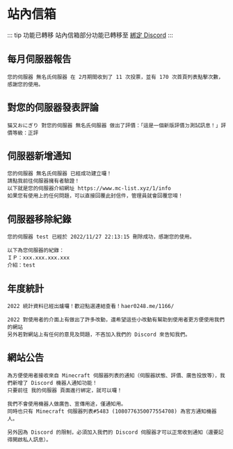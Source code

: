 # 站內信箱

::: tip 功能已轉移
站內信箱部分功能已轉移至 [綁定 Discord](/other/bind-discord)
:::

## 每月伺服器報告
```:no-line-numbers
您的伺服器 無名氏伺服器 在 2月期間收到了 11 次投票，並有 170 次首頁列表點擊次數，感謝您的使用。
```

## 對您的伺服器發表評論
```:no-line-numbers
猫又おにぎり 對您的伺服器 無名氏伺服器 做出了評價：「這是一個新版評價ㄉ測試訊息！」評價等級：正評
```

## 伺服器新增通知
```:no-line-numbers
您的伺服器 無名氏伺服器 已經成功建立囉！
請點我前往伺服器擁有者驗證！
以下就是您的伺服器介紹網址 https://www.mc-list.xyz/1/info
如果您有使用上的任何問題，可以直接回覆此封信件，管理員就會回覆您唷！
```

## 伺服器移除紀錄
```:no-line-numbers
您的伺服器 test 已經於 2022/11/27 22:13:15 刪除成功，感謝您的使用。

以下為您伺服器的紀錄：
ＩＰ：xxx.xxx.xxx.xxx
介紹：test
```

## 年度統計
```:no-line-numbers
2022 統計資料已經出爐囉！歡迎點選連結查看！haer0248.me/1166/

2022 對使用者的介面上有做出了許多改動，還希望這些小改動有幫助到使用者更方便使用我們的網站
另外若對網站上有任何的意見及問題，不吝加入我們的 Discord 來告知我們。
```

## 網站公告
```:no-line-numbers
為方便使用者接收來自 Minecraft 伺服器列表的通知（伺服器狀態、評價、廣告投放等），我們新增了 Discord 機器人通知功能！
只要前往 我的伺服器 頁面進行綁定，就可以囉！

我們不會使用機器人做廣告、宣傳用途，僅通知用。
同時也只有 Minecraft 伺服器列表#5483 (1080776350077554708) 為官方通知機器人。

另外因為 Discord 的限制，必須加入我們的 Discord 伺服器才可以正常收到通知（還要記得開啟私人訊息）。
```